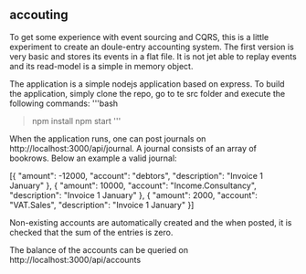 ## accouting

To get some experience with event sourcing and CQRS, this is a little experiment to 
create an doule-entry accounting system. The first version is very basic and stores
its events in a flat file. It is not jet able to replay events and its read-model is
a simple in memory object.

The application is a simple nodejs application based on express. To build the application,
simply clone the repo, go to te src folder and execute the following commands:
'''bash
> npm install
> npm start
'''

When the application runs, one can post journals on http://localhost:3000/api/journal.
A journal consists of an array of bookrows. Below an example a valid journal:

[{
	"amount": -12000,
	"account": "debtors",
	"description": "Invoice 1 January"
}, {
	"amount": 10000,
	"account": "Income.Consultancy",
	"description": "Invoice 1 January"
}, {
	"amount": 2000,
	"account": "VAT.Sales",
	"description": "Invoice 1 January"
}]

Non-existing accounts are automatically created and the when posted, it is checked that
the sum of the entries is zero.

The balance of the accounts can be queried on http://localhost:3000/api/accounts

